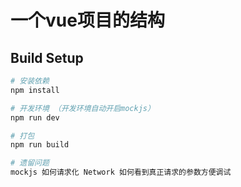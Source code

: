 # 一个vue项目的结构

## Build Setup

``` bash
# 安装依赖
npm install

# 开发环境 （开发环境自动开启mockjs）
npm run dev

# 打包
npm run build

# 遗留问题
mockjs 如何请求化 Network 如何看到真正请求的参数方便调试
```
